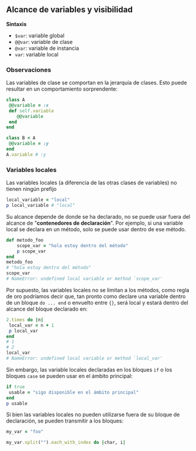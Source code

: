 ## Alcance de variables y visibilidad


**Sintaxis**

- `$var`: variable global
- `@@var`: variable de clase
- `@var`: variable de instancia
- `var`: variable local

### Observaciones

Las variables de clase se comportan en la jerarquía de clases. Esto puede resultar en un comportamiento sorprendente:


```ruby
class A
 @@variable = :x
 def self.variable
 	@@variable
 end
end

class B < A
 @@variable = :y
end
A.variable # :y
```

### Variables locales

Las variables locales (a diferencia de las otras clases de variables) no tienen ningún prefijo

```ruby
local_variable = "local"
p local_variable # "local"
```

Su alcance depende de donde se ha declarado, no se puede usar fuera del alcance de "**contenedores de declaración**". Por ejemplo, si una variable local se declara en un método, solo se puede usar dentro de ese método.


```ruby
def metodo_foo
	scope_var = "hola estoy dentro del método"
	p scope_var
end
metodo_foo
# "hola estoy dentro del método"
scope_var
# NameError: undefined local variable or method `scope_var'
```

Por supuesto, las variables locales no se limitan a los métodos, como regla de oro podríamos decir que, tan pronto como declare una variable dentro de un bloque `do ... end` o envuelto entre `{}`, será local y estará dentro del alcance del bloque declarado en:

```ruby
2.times do |n|
 local_var = n + 1
 p local_var
end
# 1
# 2
local_var
# NameError: undefined local variable or method `local_var'
```

Sin embargo, las variable locales declaradas en los bloques `if` o los bloques `case` se pueden usar en el ámbito principal:  

```ruby
if true
 usable = "sigo disponible en el ámbito principal"
end
p usable
```

Si bien las variables locales no pueden utilizarse fuera de su bloque de declaración, se pueden transmitir a los bloques:

```ruby
my_var = "foo"

my_var.split("").each_with_index do |char, i|

```
